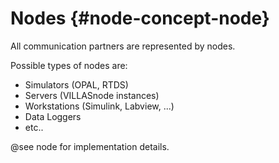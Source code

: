 # Nodes {#node-concept-node}

All communication partners are represented by nodes.

Possible types of nodes are:
  * Simulators (OPAL, RTDS)
  * Servers (VILLASnode instances)
  * Workstations (Simulink, Labview, ...)
  * Data Loggers
  * etc..

@see node for implementation details.
